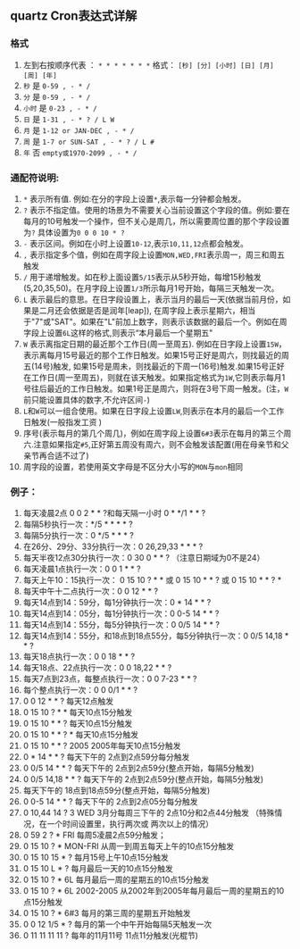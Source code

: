 ## quartz Cron表达式详解
### 格式
1. 左到右按顺序代表 ： `* * * * * * *` 格式： `[秒] [分] [小时] [日] [月] [周] [年]`
2. `秒`  是  `0-59 , - * /`
3. `分`  是  `0-59 , - * /`
4. `小时`  是  `0-23 , - * /`
5. `日`  是  `1-31 , - * ? / L W`
6. `月`  是  `1-12 or JAN-DEC , - * /`
7. `周`  是  `1-7 or SUN-SAT , - * ? / L #` 
8. `年`  否  `empty或1970-2099 , - * /`

### 通配符说明: 
1. `*` 表示所有值. 例如:在分的字段上设置`*`,表示每一分钟都会触发。 
2. `?` 表示不指定值。使用的场景为不需要关心当前设置这个字段的值。例如:要在每月的10号触发一个操作，但不关心是周几，所以需要周位置的那个字段设置为`?` 具体设置为`0 0 0 10 * ?`
3. `-` 表示区间。例如在小时上设置`10-12`,表示`10,11,12`点都会触发。 
4. `,` 表示指定多个值，例如在周字段上设置`MON,WED,FRI`表示周一，周三和周五触发 
5. `/` 用于递增触发。如在秒上面设置`5/15`表示从5秒开始，每增15秒触发(5,20,35,50)。在月字段上设置`1/3`所示每月1号开始，每隔三天触发一次。 
6. `L` 表示最后的意思。在日字段设置上，表示当月的最后一天(依据当前月份，如果是二月还会依据是否是润年[leap]), 在周字段上表示星期六，相当于"7"或"SAT"。如果在"L"前加上数字，则表示该数据的最后一个。例如在周字段上设置`6L`这样的格式,则表示“本月最后一个星期五" 
7. `W` 表示离指定日期的最近那个工作日(周一至周五). 例如在日字段上设置`15W`，表示离每月15号最近的那个工作日触发。如果15号正好是周六，则找最近的周五(14号)触发, 如果15号是周未，则找最近的下周一(16号)触发.如果15号正好在工作日(周一至周五)，则就在该天触发。如果指定格式为`1W`,它则表示每月1号往后最近的工作日触发。如果1号正是周六，则将在3号下周一触发。(注，`W`前只能设置具体的数字,不允许区间`-`)
8. `L`和`W`可以一组合使用。如果在日字段上设置`LW`,则表示在本月的最后一个工作日触发(一般指发工资 ) 
9. 序号(表示每月的第几个周几)，例如在周字段上设置`6#3`表示在每月的第三个周六.注意如果指定`#5`,正好第五周没有周六，则不会触发该配置(用在母亲节和父亲节再合适不过了) 
10. 周字段的设置，若使用英文字母是不区分大小写的`MON`与`mon`相同

### 例子：
1. 每天凌晨2点  0 0 2 * * ?和每天隔一小时 0 * */1 * * ?
2. 每隔5秒执行一次：*/5 * * * * ?
3. 每隔5分执行一次：0 */5 * * * ?
4. 在26分、29分、33分执行一次：0 26,29,33 * * * ?
5. 每天半夜12点30分执行一次：0 30 0 * * ? （注意日期域为0不是24）
6. 每天凌晨1点执行一次：0 0 1 * * ?
7. 每天上午10：15执行一次： 0 15 10 ? * * 或 0 15 10 * * ? 或 0 15 10 * * ? *
8. 每天中午十二点执行一次：0 0 12 * * ?
9. 每天14点到14：59分，每1分钟执行一次：0 * 14 * * ?
10. 每天14点到14：05分，每1分钟执行一次：0 0-5 14 * * ?
11. 每天14点到14：55分，每5分钟执行一次：0 0/5 14 * * ?
12. 每天14点到14：55分，和18点到18点55分，每5分钟执行一次：0 0/5 14,18 * * ?
13. 每天18点执行一次：0 0 18 * * ?
14. 每天18点、22点执行一次：0 0 18,22 * * ?
15. 每天7点到23点，每整点执行一次：0 0 7-23 * * ?
16. 每个整点执行一次：0 0 0/1 * * ?
17. 0 0 12 * * ? 每天12点触发 
18. 0 15 10 ? * * 每天10点15分触发 
19. 0 15 10 * * ? 每天10点15分触发 
20. 0 15 10 * * ? * 每天10点15分触发 
21. 0 15 10 * * ? 2005 2005年每天10点15分触发 
22. 0 * 14 * * ? 每天下午的 2点到2点59分每分触发 
23. 0 0/5 14 * * ? 每天下午的 2点到2点59分(整点开始，每隔5分触发) 
24. 0 0/5 14,18 * * ? 每天下午的 2点到2点59分(整点开始，每隔5分触发) 
25. 每天下午的 18点到18点59分(整点开始，每隔5分触发) 
26. 0 0-5 14 * * ? 每天下午的 2点到2点05分每分触发 
27. 0 10,44 14 ? 3 WED     3月分每周三下午的 2点10分和2点44分触发 （特殊情况，在一个时间设置里，执行两次或 两次以上的情况） 
28. 0 59 2 ? * FRI    每周5凌晨2点59分触发； 
29. 0 15 10 ? * MON-FRI 从周一到周五每天上午的10点15分触发 
30. 0 15 10 15 * ? 每月15号上午10点15分触发 
31. 0 15 10 L * ? 每月最后一天的10点15分触发 
32. 0 15 10 ? * 6L 每月最后一周的星期五的10点15分触发 
33. 0 15 10 ? * 6L 2002-2005 从2002年到2005年每月最后一周的星期五的10点15分触发 
34. 0 15 10 ? * 6#3 每月的第三周的星期五开始触发 
35. 0 0 12 1/5 * ? 每月的第一个中午开始每隔5天触发一次 
36. 0 11 11 11 11 ? 每年的11月11号 11点11分触发(光棍节)


